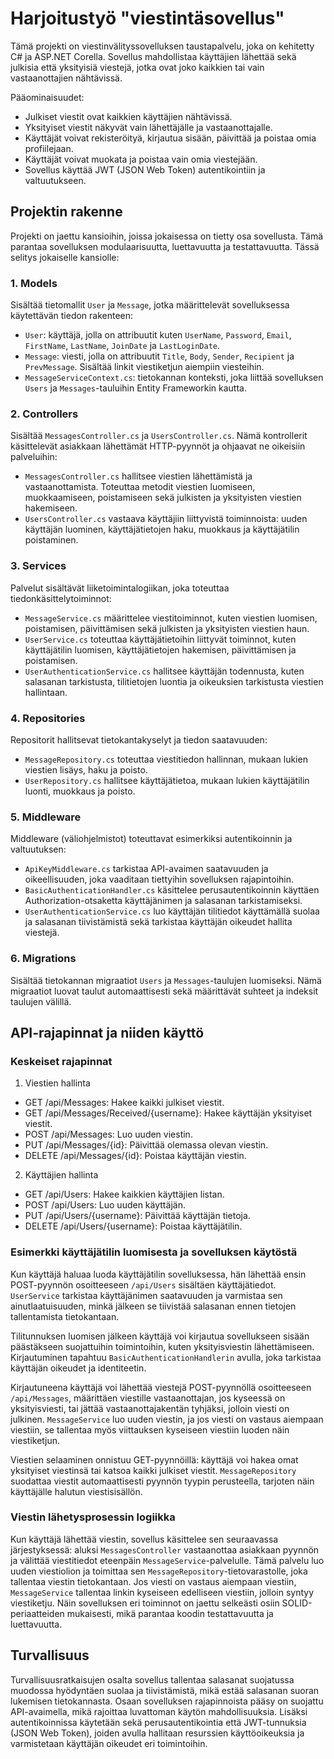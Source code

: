 # Harjoitustyö "viestintäsovellus"

Tämä projekti on viestinvälityssovelluksen taustapalvelu, joka on kehitetty C# ja ASP.NET Corella. Sovellus mahdollistaa käyttäjien lähettää sekä julkisia että yksityisiä viestejä, jotka ovat joko kaikkien tai vain vastaanottajien nähtävissä.

Pääominaisuudet:
- Julkiset viestit ovat kaikkien käyttäjien nähtävissä.
- Yksityiset viestit näkyvät vain lähettäjälle ja vastaanottajalle.
- Käyttäjät voivat rekisteröityä, kirjautua sisään, päivittää ja poistaa omia profiilejaan.
- Käyttäjät voivat muokata ja poistaa vain omia viestejään.
- Sovellus käyttää JWT (JSON Web Token) autentikointiin ja valtuutukseen.

## Projektin rakenne

Projekti on jaettu kansioihin, joissa jokaisessa on tietty osa sovellusta. Tämä parantaa sovelluksen modulaarisuutta, luettavuutta ja testattavuutta. Tässä selitys jokaiselle kansiolle:

### 1. Models

Sisältää tietomallit `User` ja `Message`, jotka määrittelevät sovelluksessa käytettävän tiedon rakenteen:
- `User`: käyttäjä, jolla on attribuutit kuten `UserName`, `Password`, `Email`, `FirstName`, `LastName`, `JoinDate` ja `LastLoginDate`.
- `Message`: viesti, jolla on attribuutit `Title`, `Body`, `Sender`, `Recipient` ja `PrevMessage`. Sisältää linkit viestiketjun aiempiin viesteihin.
- `MessageServiceContext.cs`: tietokannan konteksti, joka liittää sovelluksen `Users` ja `Messages`-tauluihin Entity Frameworkin kautta.

### 2. Controllers

Sisältää `MessagesController.cs` ja `UsersController.cs`. Nämä kontrollerit käsittelevät asiakkaan lähettämät HTTP-pyynnöt ja ohjaavat ne oikeisiin palveluihin:
- `MessagesController.cs` hallitsee viestien lähettämistä ja vastaanottamista. Toteuttaa metodit viestien luomiseen, muokkaamiseen, poistamiseen sekä julkisten ja yksityisten viestien hakemiseen.
- `UsersController.cs` vastaava käyttäjiin liittyvistä toiminnoista: uuden käyttäjän luominen, käyttäjätietojen haku, muokkaus ja käyttäjätilin poistaminen.

### 3. Services

Palvelut sisältävät liiketoimintalogiikan, joka toteuttaa tiedonkäsittelytoiminnot:
- `MessageService.cs` määrittelee viestitoiminnot, kuten viestien luomisen, poistamisen, päivittämisen sekä julkisten ja yksityisten viestien haun.
- `UserService.cs` toteuttaa käyttäjätietoihin liittyvät toiminnot, kuten käyttäjätilin luomisen, käyttäjätietojen hakemisen, päivittämisen ja poistamisen.
- `UserAuthenticationService.cs` hallitsee käyttäjän todennusta, kuten salasanan tarkistusta, tilitietojen luontia ja oikeuksien tarkistusta viestien hallintaan.

### 4.  Repositories

Repositorit hallitsevat tietokantakyselyt ja tiedon saatavuuden:
- `MessageRepository.cs` toteuttaa viestitiedon hallinnan, mukaan lukien viestien lisäys, haku ja poisto.
- `UserRepository.cs` hallitsee käyttäjätietoa, mukaan lukien käyttäjätilin luonti, muokkaus ja poisto.

### 5. Middleware

Middleware (väliohjelmistot) toteuttavat esimerkiksi autentikoinnin ja valtuutuksen:
- `ApiKeyMiddleware.cs` tarkistaa API-avaimen saatavuuden ja oikeellisuuden, joka vaaditaan tiettyihin sovelluksen rajapintoihin.
- `BasicAuthenticationHandler.cs` käsittelee perusautentikoinnin käyttäen Authorization-otsaketta käyttäjänimen ja salasanan tarkistamiseksi.
- `UserAuthenticationService.cs` luo käyttäjän tilitiedot käyttämällä suolaa ja salasanan tiivistämistä sekä tarkistaa käyttäjän oikeudet hallita viestejä.

### 6. Migrations

Sisältää tietokannan migraatiot `Users` ja `Messages`-taulujen luomiseksi. Nämä migraatiot luovat taulut automaattisesti sekä määrittävät suhteet ja indeksit taulujen välillä.

## API-rajapinnat ja niiden käyttö

### Keskeiset rajapinnat

1. Viestien hallinta

- GET /api/Messages: Hakee kaikki julkiset viestit.
- GET /api/Messages/Received/{username}: Hakee käyttäjän yksityiset viestit.
- POST /api/Messages: Luo uuden viestin.
- PUT /api/Messages/{id}: Päivittää olemassa olevan viestin.
- DELETE /api/Messages/{id}: Poistaa käyttäjän viestin.

2. Käyttäjien hallinta

- GET /api/Users: Hakee kaikkien käyttäjien listan.
- POST /api/Users: Luo uuden käyttäjän.
- PUT /api/Users/{username}: Päivittää käyttäjän tietoja.
- DELETE /api/Users/{username}: Poistaa käyttäjätilin.
  
### Esimerkki käyttäjätilin luomisesta ja sovelluksen käytöstä

Kun käyttäjä haluaa luoda käyttäjätilin sovelluksessa, hän lähettää ensin POST-pyynnön osoitteeseen `/api/Users` sisältäen käyttäjätiedot. `UserService` tarkistaa käyttäjänimen saatavuuden ja varmistaa sen ainutlaatuisuuden, minkä jälkeen se tiivistää salasanan ennen tietojen tallentamista tietokantaan.

Tilitunnuksen luomisen jälkeen käyttäjä voi kirjautua sovellukseen sisään päästäkseen suojattuihin toimintoihin, kuten yksityisviestin lähettämiseen. Kirjautuminen tapahtuu `BasicAuthenticationHandlerin` avulla, joka tarkistaa käyttäjän oikeudet ja identiteetin.

Kirjautuneena käyttäjä voi lähettää viestejä POST-pyynnöllä osoitteeseen `/api/Messages`, määrittäen viestille vastaanottajan, jos kyseessä on yksityisviesti, tai jättää vastaanottajakentän tyhjäksi, jolloin viesti on julkinen. `MessageService` luo uuden viestin, ja jos viesti on vastaus aiempaan viestiin, se tallentaa myös viittauksen kyseiseen viestiin luoden näin viestiketjun.

Viestien selaaminen onnistuu GET-pyynnöillä: käyttäjä voi hakea omat yksityiset viestinsä tai katsoa kaikki julkiset viestit. `MessageRepository` suodattaa viestit automaattisesti pyynnön tyypin perusteella, tarjoten näin käyttäjälle halutun viestisisällön.

### Viestin lähetysprosessin logiikka

Kun käyttäjä lähettää viestin, sovellus käsittelee sen seuraavassa järjestyksessä: aluksi `MessagesController` vastaanottaa asiakkaan pyynnön ja välittää viestitiedot eteenpäin `MessageService`-palvelulle. Tämä palvelu luo uuden viestiolion ja toimittaa sen `MessageRepository`-tietovarastolle, joka tallentaa viestin tietokantaan. Jos viesti on vastaus aiempaan viestiin, `MessageService` tallentaa linkin kyseiseen edelliseen viestiin, jolloin syntyy viestiketju. Näin sovelluksen eri toiminnot on jaettu selkeästi osiin SOLID-periaatteiden mukaisesti, mikä parantaa koodin testattavuutta ja luettavuutta.

## Turvallisuus

Turvallisuusratkaisujen osalta sovellus tallentaa salasanat suojatussa muodossa hyödyntäen suolaa ja tiivistämistä, mikä estää salasanan suoran lukemisen tietokannasta. Osaan sovelluksen rajapinnoista pääsy on suojattu API-avaimella, mikä rajoittaa luvattoman käytön mahdollisuuksia. Lisäksi autentikoinnissa käytetään sekä perusautentikointia että JWT-tunnuksia (JSON Web Token), joiden avulla hallitaan resurssien käyttöoikeuksia ja varmistetaan käyttäjän oikeudet eri toimintoihin.
